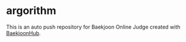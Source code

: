 # argorithm
This is an auto push repository for Baekjoon Online Judge created with [BaekjoonHub](https://github.com/BaekjoonHub/BaekjoonHub).
